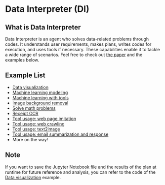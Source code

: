 # Data Interpreter (DI)

## What is Data Interpreter

Data Interpreter is an agent who solves data-related problems through codes. It understands user requirements, makes plans, writes codes for execution, and uses tools if necessary. These capabilities enable it to tackle a wide range of scenarios. Feel free to check out [the paper](https://arxiv.org/abs/2402.18679) and the examples below.

## Example List

- [Data visualization](./data_visualization.md)
- [Machine learning modeling](./machine_learning.md)
- [Machine learning with tools](./machine_learning_with_tools.md)
- [Image background removal](./image_removebg.md)
- [Solve math problems](./solve_mathematical_problems.md)
- [Receipt OCR](./ocr_receipt.md)
- [Tool usage: web page imitation](./imitate_webpage.md)
- [Tool usage: web crawling](./crawl_webpage.md)
- [Tool usage: text2image](./text2image.md)
- [Tool usage: email summarization and response](./email_summary.md)
- More on the way!

## Note

If you want to save the Jupyter Notebook file and the results of the plan at runtime for future reference and analysis, you can refer to the code of the [Data visualization](./data_visualization.md) example.
